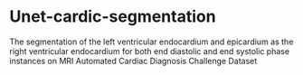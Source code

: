 # Unet-cardic-segmentation
The segmentation of the left ventricular endocardium and epicardium as the right ventricular endocardium for both end diastolic and end systolic phase instances on MRI Automated Cardiac Diagnosis Challenge Dataset
